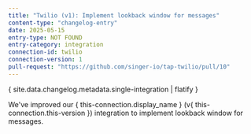 ```yaml
---
title: "Twilio (v1): Implement lookback window for messages"
content-type: "changelog-entry"
date: 2025-05-15
entry-type: NOT FOUND
entry-category: integration
connection-id: twilio
connection-version: 1
pull-request: "https://github.com/singer-io/tap-twilio/pull/10"
---
```

{ site.data.changelog.metadata.single-integration | flatify }

We've improved our { this-connection.display_name } (v{ this-connection.this-version }) integration to implement lookback window for messages.
